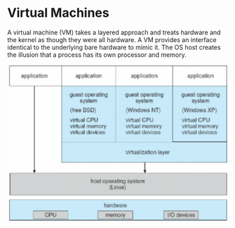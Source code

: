 # Virtual Machines
A virtual machine (VM) takes a layered approach and treats hardware and the kernel as though they were all hardware. A VM provides an interface identical to the underlying bare hardware to mimic it. The OS host creates the illusion that a process has its own processor and memory.

![Virtual machine structure](vm_structure.png)
